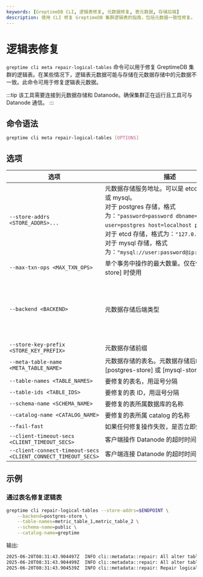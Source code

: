 ```yaml
---
keywords: [GreptimeDB CLI, 逻辑表修复, 元数据修复, 表元数据, 存储后端]
description: 使用 CLI 修复 GreptimeDB 集群逻辑表的指南，包括元数据一致性修复。
---
```


# 逻辑表修复

`greptime cli meta repair-logical-tables` 命令可以用于修复 GreptimeDB 集群的逻辑表。在某些情况下，逻辑表元数据可能与存储在元数据存储中的元数据不一致。此命令可用于修复逻辑表元数据。

:::tip
该工具需要连接到元数据存储和 Datanode。确保集群正在运行且工具可与 Datanode 通信。
:::

## 命令语法

```bash
greptime cli meta repair-logical-tables [OPTIONS]
```

## 选项

| 选项                                                          | 描述                                                                                                                                                                                                                                                                                           | 默认值          | 值                                                    |
| ------------------------------------------------------------- | ---------------------------------------------------------------------------------------------------------------------------------------------------------------------------------------------------------------------------------------------------------------------------------------------- | --------------- | ----------------------------------------------------- |
| `--store-addrs <STORE_ADDRS>...`                              | 元数据存储服务地址。可以是 etcd、postgres 或 mysql。 <br/>对于 postgres 存储，格式为：`"password=password dbname=postgres user=postgres host=localhost port=5432"`。  <br/>对于 etcd 存储，格式为：`"127.0.0.1:2379"`。 <br/>对于 mysql 存储，格式为：`"mysql://user:password@ip:port/dbname"` | -               | -                                                     |
| `--max-txn-ops <MAX_TXN_OPS>`                                 | 单个事务中操作的最大数量。仅在使用 [etcd-store] 时使用                                                                                                                                                                                                                                         | 128             | -                                                     |
| `--backend <BACKEND>`                                         | 元数据存储后端类型                                                                                                                                                                                                                                                                             | etcd-store      | etcd-store, memory-store, postgres-store, mysql-store |
| `--store-key-prefix <STORE_KEY_PREFIX>`                       | 元数据存储前缀                                                                                                                                                                                                                                                                                 | -               | -                                                     |
| `--meta-table-name <META_TABLE_NAME>`                         | 元数据存储的表名。元数据存储后端为 [postgres-store] 或 [mysql-store] 时使用                                                                                                                                                                                                                    | greptime_metakv | -                                                     |
| `--table-names <TABLE_NAMES>`                                 | 要修复的表名，用逗号分隔                                                                                                                                                                                                                                                                       | -               |
| `--table-ids <TABLE_IDS>`                                     | 要修复的表 ID，用逗号分隔                                                                                                                                                                                                                                                                      | -               |
| `--schema-name <SCHEMA_NAME>`                                 | 要修复的表所属数据库的名称                                                                                                                                                                                                                                                                     | public          |
| `--catalog-name <CATALOG_NAME>`                               | 要修复的表所属 catalog 的名称                                                                                                                                                                                                                                                                  | greptime        |
| `--fail-fast`                                                 | 如果任何修复操作失败，是否立即失败                                                                                                                                                                                                                                                             | -               |
| `--client-timeout-secs <CLIENT_TIMEOUT_SECS>`                 | 客户端操作 Datanode 的超时时间                                                                                                                                                                                                                                                                 | 30              |
| `--client-connect-timeout-secs <CLIENT_CONNECT_TIMEOUT_SECS>` | 客户端连接 Datanode 的超时时间                                                                                                                                                                                                                                                                 | 3               |


## 示例

### 通过表名修复逻辑表

```bash
greptime cli repair-logical-tables --store-addrs=$ENDPOINT \
    --backend=postgres-store \
    --table-names=metric_table_1,metric_table_2 \
    --schema-name=public \
    --catalog-name=greptime
```

输出:
```bash
2025-06-20T08:31:43.904497Z  INFO cli::metadata::repair: All alter table requests sent successfully for table: greptime.public.metric_table_1
2025-06-20T08:31:43.904499Z  INFO cli::metadata::repair: All alter table requests sent successfully for table: greptime.public.metric_table_2
2025-06-20T08:31:43.904539Z  INFO cli::metadata::repair: Repair logical tables result: 2 tables repaired, 0 tables skipped
```